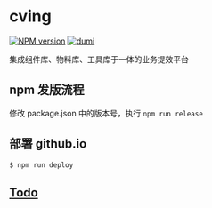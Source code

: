 # cving

[![NPM version](https://img.shields.io/npm/v/cving.svg?style=flat)](https://www.npmjs.com/package/cving)
[![dumi](https://img.shields.io/badge/docs%20by-dumi-blue)](https://github.com/umijs/dumi)

集成组件库、物料库、工具库于一体的业务提效平台

## npm 发版流程

修改 package.json 中的版本号，执行 `npm run release`

## 部署 github.io

```bash
$ npm run deploy
```

## [Todo](./TODO.md)
